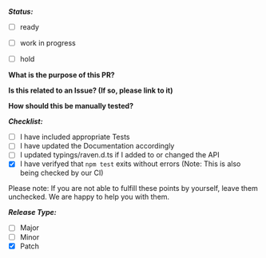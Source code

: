 ***Status:***
- [ ] ready
- [ ] work in progress
- [ ] hold


**What is the purpose of this PR?**


**Is this related to an Issue? (If so, please link to it)**


**How should this be manually tested?**


***Checklist:***
- [ ] I have included appropriate Tests
- [ ] I have updated the Documentation accordingly
- [ ] I updated typings/raven.d.ts if I added to or changed the API
- [X] I have verifyed that `npm test` exits without errors (Note: This is also being checked by our CI)

Please note: If you are not able to fulfill these points by yourself, leave them unchecked. We are happy to help you with them.


***Release Type:***
- [ ] Major
- [ ] Minor
- [X] Patch